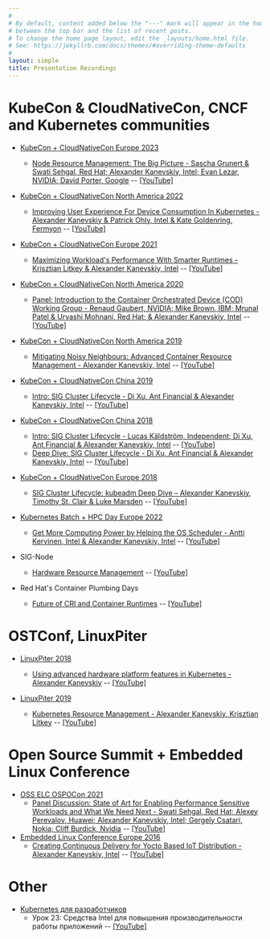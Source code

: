```yaml
---
#
# By default, content added below the "---" mark will appear in the home page
# between the top bar and the list of recent posts.
# To change the home page layout, edit the _layouts/home.html file.
# See: https://jekyllrb.com/docs/themes/#overriding-theme-defaults
#
layout: simple
title: Presentation Recordings
---
```


# KubeCon & CloudNativeCon, CNCF and Kubernetes communities

<div align="center">
<div data-iframe-width="150" data-iframe-height="270" data-share-badge-id="9129de75-6a92-49af-8b9f-fbb272aceb0e" data-share-badge-host="https://www.credly.com"></div>
<div data-iframe-width="150" data-iframe-height="270" data-share-badge-id="579db438-cd72-43ad-be0c-2a05f5943a1c" data-share-badge-host="https://www.credly.com"></div>
<div data-iframe-width="150" data-iframe-height="270" data-share-badge-id="b900ff39-0e79-40dc-b98e-c6a45dd0ac48" data-share-badge-host="https://www.credly.com"></div>
<div data-iframe-width="150" data-iframe-height="270" data-share-badge-id="b8280b82-75fb-46b0-8f5e-9b06eb25475e" data-share-badge-host="https://www.credly.com"></div>
<div data-iframe-width="150" data-iframe-height="270" data-share-badge-id="40e8a080-0208-4397-8b7a-78f3ff97eb29" data-share-badge-host="https://www.credly.com"></div>
<div data-iframe-width="150" data-iframe-height="270" data-share-badge-id="56d32778-cfe4-4988-b094-8f11ecccea88" data-share-badge-host="https://www.credly.com"></div>
</div>
<div align="center">
<div data-iframe-width="150" data-iframe-height="270" data-share-badge-id="2e8f5496-1ffa-4677-84ca-8ad2b68c2e74" data-share-badge-host="https://www.credly.com"></div>
<div data-iframe-width="150" data-iframe-height="270" data-share-badge-id="7d778fb3-3a92-4b76-bb02-c154217c8559" data-share-badge-host="https://www.credly.com"></div>
<div data-iframe-width="150" data-iframe-height="270" data-share-badge-id="7bfba30b-98ee-463c-8d19-8a3ab8a17db1" data-share-badge-host="https://www.credly.com"></div>
<div data-iframe-width="150" data-iframe-height="270" data-share-badge-id="2734a380-3e9b-4b36-a0ea-8dfebb9d03ba" data-share-badge-host="https://www.credly.com"></div>
<div data-iframe-width="150" data-iframe-height="270" data-share-badge-id="3fcb3f01-6af4-4ca7-88be-51cffd7e99f3" data-share-badge-host="https://www.credly.com"></div>
<div data-iframe-width="150" data-iframe-height="270" data-share-badge-id="3b2b9c18-82af-4a70-871e-08d027f0fac5" data-share-badge-host="https://www.credly.com"></div>
<div data-iframe-width="150" data-iframe-height="270" data-share-badge-id="43ac06fc-fb16-4860-b698-4b3bf9e04aeb" data-share-badge-host="https://www.credly.com"></div>
<div data-iframe-width="150" data-iframe-height="270" data-share-badge-id="087a52d7-bb51-4ce7-acf5-f66e11477f5e" data-share-badge-host="https://www.credly.com"></div>
<div data-iframe-width="150" data-iframe-height="270" data-share-badge-id="8058aac3-1730-45a9-a5ef-8247af0886d7" data-share-badge-host="https://www.credly.com"></div>
<div data-iframe-width="150" data-iframe-height="270" data-share-badge-id="250b9502-289c-4239-bb9e-b6f612c83a15" data-share-badge-host="https://www.credly.com"></div>
<div data-iframe-width="150" data-iframe-height="270" data-share-badge-id="d63dc2e2-ddcb-4d3f-b3fa-ac4b71b5ec84" data-share-badge-host="https://www.credly.com"></div>
</div>
<script type="text/javascript" async src="//cdn.credly.com/assets/utilities/embed.js"></script>

  - [KubeCon + CloudNativeCon Europe 2023](https://events.linuxfoundation.org/kubecon-cloudnativecon-europe/)
    - [Node Resource Management: The Big Picture - Sascha Grunert & Swati Sehgal, Red Hat; Alexander Kanevskiy, Intel; Evan Lezar, NVIDIA; David Porter, Google](https://sched.co/1HyVB) -- [[YouTube]](https://www.youtube.com/watch?v=LjhgklNNAtA)
  - [KubeCon + CloudNativeCon North America 2022](https://events.linuxfoundation.org/kubecon-cloudnativecon-north-america)
    - [Improving User Experience For Device Consumption In Kubernetes - Alexander Kanevskiy & Patrick Ohly, Intel & Kate Goldenring, Fermyon](https://sched.co/182GN) -- [[YouTube]](https://www.youtube.com/watch?v=0Gnh86queVQ)
  - [KubeCon + CloudNativeCon Europe 2021](https://events.linuxfoundation.org/kubecon-cloudnativecon-europe/)
    - [Maximizing Workload's Performance With Smarter Runtimes - Krisztian Litkey & Alexander Kanevskiy, Intel](https://sched.co/iE1Y) -- [[YouTube]](https://www.youtube.com/watch?v=BwQmjunIsFI)
  - [KubeCon + CloudNativeCon North America 2020](https://events.linuxfoundation.org/kubecon-cloudnativecon-north-america/)
    - [Panel: Introduction to the Container Orchestrated Device (COD) Working Group - Renaud Gaubert, NVIDIA; Mike Brown, IBM; Mrunal Patel & Urvashi Mohnani, Red Hat; & Alexander Kanevskiy, Intel](https://sched.co/ekDv) -- [[YouTube]](https://www.youtube.com/watch?v=1k1sdf4mrpI)
  - [KubeCon + CloudNativeCon North America 2019](https://events19.linuxfoundation.org/events/kubecon-cloudnativecon-north-america-2019/)
    - [Mitigating Noisy Neighbours: Advanced Container Resource Management - Alexander Kanevskiy, Intel](https://sched.co/UabM) -- [[YouTube]](https://www.youtube.com/watch?v=9krJItZYX4U)

  - [KubeCon + CloudNativeCon China 2019](https://events19.lfasiallc.com/events/kubecon-cloudnativecon-china-2019/)
    - [Intro: SIG Cluster Lifecycle - Di Xu, Ant Financial & Alexander Kanevskiy, Intel](https://sched.co/QGOE) -- [[YouTube]](https://www.youtube.com/watch?v=RiYUNfYgR2c)

  - [KubeCon + CloudNativeCon China 2018](https://events19.lfasiallc.com/events/kubecon-cloudnativecon-china-2018/)
    - [Intro: SIG Cluster Lifecycle - Lucas Käldström, Independent; Di Xu, Ant Financial & Alexander Kanevskiy, Intel](https://sched.co/FzHx) -- [[YouTube]](https://www.youtube.com/watch?v=925v4QmEGR8)
    - [Deep Dive: SIG Cluster Lifecycle - Di Xu, Ant Financial & Alexander Kanevskiy, Intel](https://sched.co/FzI2) -- [[YouTube]](https://www.youtube.com/watch?v=gz3QfZ2fAHs)
  - [KubeCon + CloudNativeCon Europe 2018](https://events19.linuxfoundation.org/events/kubecon-cloudnativecon-europe-2018/)
    - [SIG Cluster Lifecycle: kubeadm Deep Dive – Alexander Kanevskiy, Timothy St. Clair & Luke Marsden](https://sched.co/Dro1) -- [[YouTube]](https://www.youtube.com/watch?v=3w5sZSxh4RI)

  - [Kubernetes Batch + HPC Day Europe 2022](https://events.linuxfoundation.org/kubernetes-batch-hpc-day-europe/)
    - [Get More Computing Power by Helping the OS Scheduler - Antti Kervinen, Intel & Alexander Kanevskiy, Intel](https://sched.co/10F0n) -- [[YouTube]](https://www.youtube.com/watch?v=2x91cUR9ER4)

  - SIG-Node
    - [Hardware Resource Management](https://speakerdeck.com/kad/sig-node-2020-05-12-experiences-of-advanced-resource-management-in-kubernetes) -- [[YouTube]](https://www.youtube.com/watch?v=WtEb0oWwA9g)

  - Red Hat's Container Plumbing Days
    - [Future of CRI and Container Runtimes](https://containerplumbing.org/sessions/2023/future_of_cri_an) -- [[YouTube]](https://www.youtube.com/watch?v=jvx929pHSHY)

# OSTConf, LinuxPiter

  - [LinuxPiter 2018](https://ostconf.com/en/events/11688)
    - [Using advanced hardware platform features in Kubernetes - Alexander Kanevskiy](https://ostconf.com/en/materials/2477) -- [[YouTube]](https://www.youtube.com/watch?v=NMlzN6Kein8)

  - [LinuxPiter 2019](https://ostconf.com/en/events/15266)
    - [Kubernetes Resource Management - Alexander Kanevskiy, Krisztian Litkey](https://ostconf.com/en/events/15266/materials/2670) -- [[YouTube]](https://www.youtube.com/watch?v=H7-Ayr515kQ)


# Open Source Summit + Embedded Linux Conference

  - [OSS ELC OSPOCon 2021](https://events.linuxfoundation.org/open-source-summit-north-america/)
    - [Panel Discussion: State of Art for Enabling Performance Sensitive Workloads and What We Need Next - Swati Sehgal, Red Hat; Alexey Perevalov, Huawei; Alexander Kanevskiy, Intel; Gergely Csatari, Nokia; Cliff Burdick, Nvidia](https://sched.co/lATg) -- [[YouTube]](https://www.youtube.com/watch?v=fnMFbGramSU)
  - [Embedded Linux Conference Europe 2016](http://events17.linuxfoundation.org/events/archive/2016/embedded-linux-conference-europe)
    - [Creating Continuous Delivery for Yocto Based IoT Distribution - Alexander Kanevskiy, Intel](https://sched.co/7rrB) -- [[YouTube]](https://youtu.be/pBz3fyTCQzU)


# Other

 - [Kubernetes для разработчиков](https://slurm.io/kubernetes-for-developers-school)
   - Урок 23: Средства Intel для повышения производительности работы приложений -- [[YouTube]](https://www.youtube.com/watch?v=LIqM5qBHwbs)
